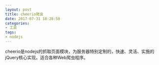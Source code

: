 ```yaml
---
layout: post
title: cheerio爬虫
date: 2017-07-31 18:28:58
categories:
- 工具
tags:
- nodejs
---
```


cheerio是nodejs的抓取页面模块，为服务器特别定制的，快速、灵活、实施的jQuery核心实现。适合各种Web爬虫程序。

<!-- more -->